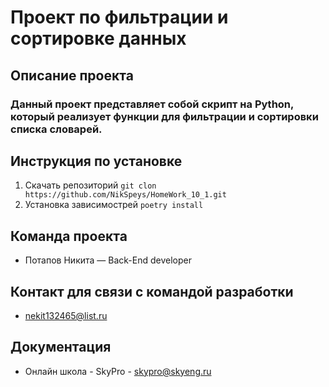 # Проект по фильтрации и сортировке данных
## Описание проекта
### Данный проект представляет собой скрипт на Python, который реализует функции для фильтрации и сортировки списка словарей.
## Инструкция по установке
1. Скачать репозиторий
   ``` git clon https://github.com/NikSpeys/HomeWork_10_1.git ```
2. Установка зависимострей
   ``` poetry install ```
## Команда проекта
+ Потапов Никита — Back-End developer
## Контакт для связи с командой разработки
+ nekit132465@list.ru
## Документация
+ Онлайн школа - SkyPro - skypro@skyeng.ru
